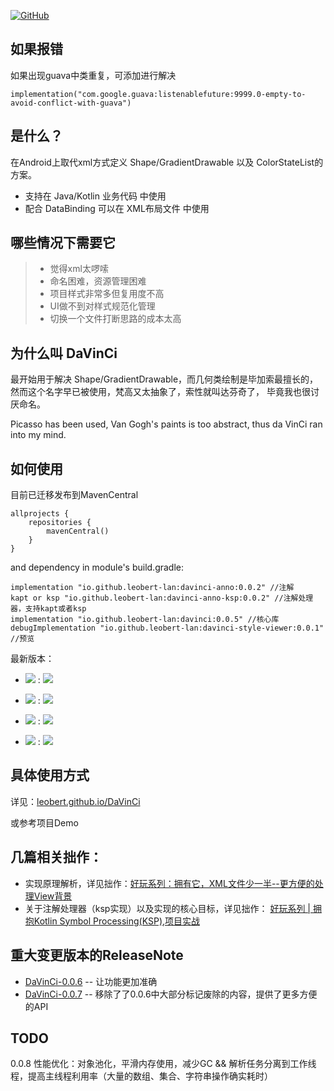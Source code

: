 [![GitHub](https://img.shields.io/github/license/leobert-lan/DaVinCi)](https://github.com/leobert-lan/DaVinCi/blob/master/LICENSE)

## 如果报错

如果出现guava中类重复，可添加进行解决

```
implementation("com.google.guava:listenablefuture:9999.0-empty-to-avoid-conflict-with-guava")
```

## 是什么？
在Android上取代xml方式定义 Shape/GradientDrawable 以及 ColorStateList的方案。

* 支持在 Java/Kotlin 业务代码 中使用
* 配合 DataBinding 可以在 XML布局文件 中使用

## 哪些情况下需要它

> * 觉得xml太啰嗦
> * 命名困难，资源管理困难
> * 项目样式非常多但复用度不高
> * UI做不到对样式规范化管理
> * 切换一个文件打断思路的成本太高


## 为什么叫 DaVinCi
最开始用于解决 Shape/GradientDrawable，而几何类绘制是毕加索最擅长的，然而这个名字早已被使用，梵高又太抽象了，索性就叫达芬奇了，
毕竟我也很讨厌命名。

Picasso has been used, Van Gogh's paints is too abstract, thus da VinCi ran into my mind.

## 如何使用

目前已迁移发布到MavenCentral

```
allprojects {
    repositories {
        mavenCentral()
    }
}
```

and dependency in module's build.gradle:

```
implementation "io.github.leobert-lan:davinci-anno:0.0.2" //注解
kapt or ksp "io.github.leobert-lan:davinci-anno-ksp:0.0.2" //注解处理器，支持kapt或者ksp
implementation "io.github.leobert-lan:davinci:0.0.5" //核心库
debugImplementation "io.github.leobert-lan:davinci-style-viewer:0.0.1" //预览

```

最新版本：

* <img src="https://img.shields.io/static/v1?label=MavenCentray&message=davinci"/> : [<img src="https://img.shields.io/maven-central/v/io.github.leobert-lan/davinci.svg?label=latest%20release"/>](https://search.maven.org/search?q=g:io.github.leobert-lan%20And%20a:davinci)

* <img src="https://img.shields.io/static/v1?label=MavenCentray&message=davinci-anno"/> : [<img src="https://img.shields.io/maven-central/v/io.github.leobert-lan/davinci-anno.svg?label=latest%20release"/>](https://search.maven.org/search?q=g:io.github.leobert-lan%20And%20a:davinci-anno)

* <img src="https://img.shields.io/static/v1?label=MavenCentray&message=davinci-anno-ksp"/> : [<img src="https://img.shields.io/maven-central/v/io.github.leobert-lan/davinci-anno-ksp.svg?label=latest%20release"/>](https://search.maven.org/search?q=g:io.github.leobert-lan%20And%20a:davinci-anno-ksp)

* <img src="https://img.shields.io/static/v1?label=MavenCentray&message=davinci-style-viewer"/> : [<img src="https://img.shields.io/maven-central/v/io.github.leobert-lan/davinci-style-viewer.svg?label=latest%20release"/>](https://search.maven.org/search?q=g:io.github.leobert-lan%20And%20a:davinci-style-viewer)

## 具体使用方式

详见：[leobert.github.io/DaVinCi](https://leobert-lan.github.io/repo/DaVinCi.html)

或参考项目Demo


## 几篇相关拙作：

* 实现原理解析，详见拙作：[好玩系列：拥有它，XML文件少一半--更方便的处理View背景](https://leobert-lan.github.io/Android/Drawable/post_4.html)
* 关于注解处理器（ksp实现）以及实现的核心目标，详见拙作： [好玩系列 | 拥抱Kotlin Symbol Processing(KSP),项目实战](https://leobert-lan.github.io/Android/KSP/post_24.html)

## 重大变更版本的ReleaseNote

* [DaVinCi-0.0.6](./release-note/rn-davinci-0.0.6.md) -- 让功能更加准确
* [DaVinCi-0.0.7](./release-note/rn-davinci-0.0.7.md) -- 移除了了0.0.6中大部分标记废除的内容，提供了更多方便的API

## TODO
0.0.8 性能优化：对象池化，平滑内存使用，减少GC && 解析任务分离到工作线程，提高主线程利用率（大量的数组、集合、字符串操作确实耗时）
